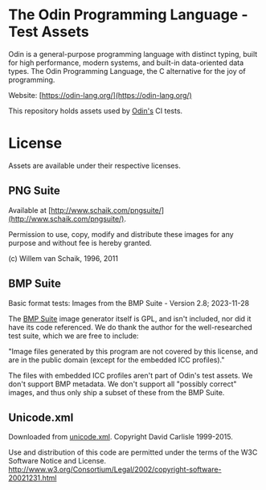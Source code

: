 # The Odin Programming Language - Test Assets

Odin is a general-purpose programming language with distinct typing, built for high performance, modern systems, and built-in data-oriented data types. The Odin Programming Language, the C alternative for the joy of programming.

Website: [https://odin-lang.org/](https://odin-lang.org/)

This repository holds assets used by [Odin's](https://github.com/odin-lang/Odin) CI tests.

# License

Assets are available under their respective licenses.

## PNG Suite

Available at [http://www.schaik.com/pngsuite/](http://www.schaik.com/pngsuite/).

Permission to use, copy, modify and distribute these images for any
purpose and without fee is hereby granted.


(c) Willem van Schaik, 1996, 2011

## BMP Suite

Basic format tests:
Images from the BMP Suite - Version 2.8; 2023-11-28

The [BMP Suite](https://entropymine.com/jason/bmpsuite/bmpsuite/html/bmpsuite.html) image generator itself is GPL, and isn't included, nor did it have its code referenced. We do thank the author for the well-researched test suite, which we are free to include:

"Image files generated by this program are not covered by this license, and are in the public domain (except for the embedded ICC profiles)."

The files with embedded ICC profiles aren't part of Odin's test assets. We don't support BMP metadata.
We don't support all "possibly correct" images, and thus only ship a subset of these from the BMP Suite.

## Unicode.xml

Downloaded from [unicode.xml](https://www.w3.org/2003/entities/2007xml/unicode.xml).
Copyright David Carlisle 1999-2015.

Use and distribution of this code are permitted under the terms of the
W3C Software Notice and License.
http://www.w3.org/Consortium/Legal/2002/copyright-software-20021231.html
